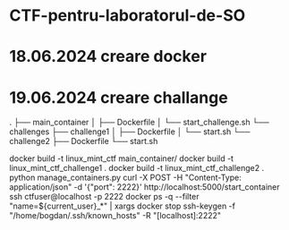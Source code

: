 # CTF-pentru-laboratorul-de-SO

# 18.06.2024 creare docker

# 19.06.2024 creare challange

.
├── main_container
│   ├── Dockerfile
│   └── start_challenge.sh
└── challenges
    ├── challenge1
    │   ├── Dockerfile
    │   └── start.sh
    └── challenge2
        ├── Dockerfile
        └── start.sh

docker build -t linux_mint_ctf main_container/
docker build -t linux_mint_ctf_challenge1 .
docker build -t linux_mint_ctf_challenge2 .
python manage_containers.py
curl -X POST -H "Content-Type: application/json" -d '{"port": 2222}' http://localhost:5000/start_container
ssh ctfuser@localhost -p 2222
docker ps -q --filter "name=${current_user}_*" | xargs docker stop
ssh-keygen -f "/home/bogdan/.ssh/known_hosts" -R "[localhost]:2222"

